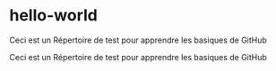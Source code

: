 # hello-world
Ceci est un Répertoire de test pour apprendre les basiques de GitHub

Ceci est un Répertoire de test pour apprendre les basiques de GitHub
